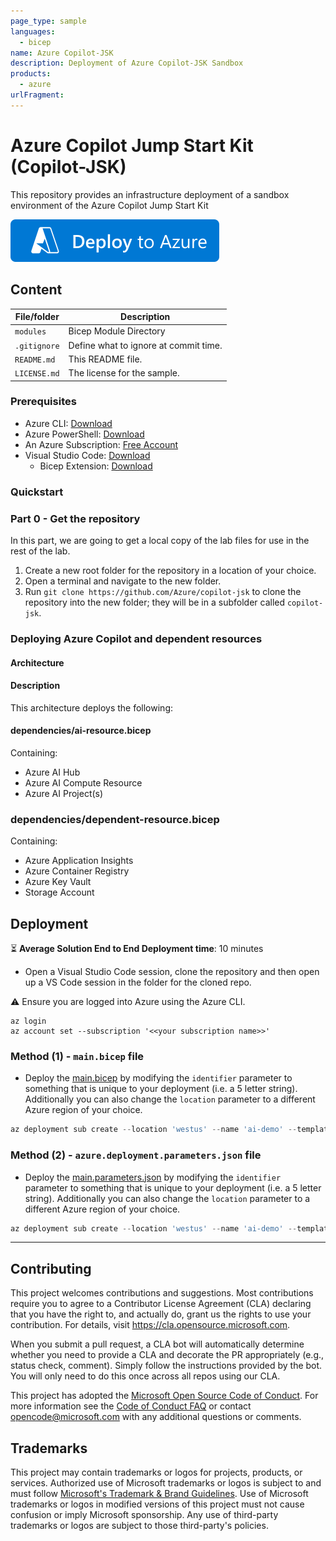 ```yaml
---
page_type: sample
languages:
  - bicep
name: Azure Copilot-JSK
description: Deployment of Azure Copilot-JSK Sandbox
products:
  - azure
urlFragment:
---
```


# Azure Copilot Jump Start Kit (Copilot-JSK)

This repository provides an infrastructure deployment of a sandbox environment of the Azure Copilot Jump Start Kit

[![Deploy To Azure](https://raw.githubusercontent.com/Azure/copilot-jsk/main/images/deploytoazure.svg?sanitize=true)](https://portal.azure.com/#create/Microsoft.Template/uri/https%3A%2F%2Fraw.githubusercontent.com%2FAzure%2Fcopilot-jsk%2Fmain%2Fazuredeploy.json)

## Content

| File/folder       | Description                                |
| ----------------- | ------------------------------------------ |
| `modules`         | Bicep Module Directory                     |
| `.gitignore`      | Define what to ignore at commit time.      |
| `README.md`       | This README file.                          |
| `LICENSE.md`      | The license for the sample.                |

### Prerequisites

- Azure CLI: [Download](https://learn.microsoft.com/en-us/cli/azure/install-azure-cli-windows?tabs=azure-cli#install-or-update)
- Azure PowerShell: [Download](https://docs.microsoft.com/en-us/powershell/azure/install-az-ps?view=azps-7.1.0)
- An Azure Subscription: [Free Account](https://azure.microsoft.com/en-gb/free/search/)
- Visual Studio Code: [Download](https://code.visualstudio.com/Download)
  - Bicep Extension: [Download](https://marketplace.visualstudio.com/items?itemName=ms-azuretools.vscode-bicep)

### Quickstart

### Part 0 - Get the repository

In this part, we are going to get a local copy of the lab files for use in the rest of the lab.

1. Create a new root folder for the repository in a location of your choice.
2. Open a terminal and navigate to the new folder.
3. Run `git clone https://github.com/Azure/copilot-jsk` to clone the repository into the new folder; they will be in a subfolder called `copilot-jsk`.

### Deploying Azure Copilot and dependent resources

#### Architecture

#### Description

This architecture deploys the following:

#### dependencies/ai-resource.bicep

Containing:

- Azure AI Hub
- Azure AI Compute Resource
- Azure AI Project(s)

### dependencies/dependent-resource.bicep

Containing:

- Azure Application Insights
- Azure Container Registry
- Azure Key Vault
- Storage Account

## Deployment

:hourglass_flowing_sand: **Average Solution End to End Deployment time**: 10 minutes

- Open a Visual Studio Code session, clone the repository and then open up a VS Code session in the folder for the cloned repo.

:warning: Ensure you are logged into Azure using the Azure CLI.

```shell
az login
az account set --subscription '<<your subscription name>>'
```

### Method (1) - `main.bicep` file

- Deploy the [main.bicep](main.bicep) by modifying the `identifier` parameter to something that is unique to your deployment (i.e. a 5 letter string). Additionally you can also change the `location` parameter to a different Azure region of your choice.

```powershell
az deployment sub create --location 'westus' --name 'ai-demo' --template-file '<<path to the repo>>/modules/main.bicep' --verbose
```

### Method (2) - `azure.deployment.parameters.json` file

- Deploy the [main.parameters.json](main.parameters.json) by modifying the `identifier` parameter to something that is unique to your deployment (i.e. a 5 letter string). Additionally you can also change the `location` parameter to a different Azure region of your choice.

```powershell
az deployment sub create --location 'westus' --name 'ai-demo' --template-file '<<path to the repo>>/modules/main.bicep' --parameters 'azure.deployment.parameters.json' --verbose
```

---

## Contributing

This project welcomes contributions and suggestions.  Most contributions require you to agree to a
Contributor License Agreement (CLA) declaring that you have the right to, and actually do, grant us
the rights to use your contribution. For details, visit https://cla.opensource.microsoft.com.

When you submit a pull request, a CLA bot will automatically determine whether you need to provide
a CLA and decorate the PR appropriately (e.g., status check, comment). Simply follow the instructions
provided by the bot. You will only need to do this once across all repos using our CLA.

This project has adopted the [Microsoft Open Source Code of Conduct](https://opensource.microsoft.com/codeofconduct/).
For more information see the [Code of Conduct FAQ](https://opensource.microsoft.com/codeofconduct/faq/) or
contact [opencode@microsoft.com](mailto:opencode@microsoft.com) with any additional questions or comments.

## Trademarks

This project may contain trademarks or logos for projects, products, or services. Authorized use of Microsoft 
trademarks or logos is subject to and must follow 
[Microsoft's Trademark & Brand Guidelines](https://www.microsoft.com/en-us/legal/intellectualproperty/trademarks/usage/general).
Use of Microsoft trademarks or logos in modified versions of this project must not cause confusion or imply Microsoft sponsorship.
Any use of third-party trademarks or logos are subject to those third-party's policies.
